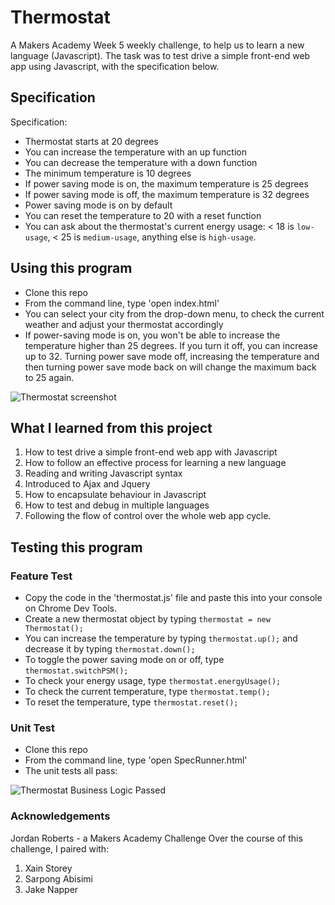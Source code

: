 # Thermostat

A Makers Academy Week 5 weekly challenge, to help us to learn a new language (Javascript). The task was to test drive a simple front-end web app using Javascript, with the specification below.

## Specification
Specification:

* Thermostat starts at 20 degrees
* You can increase the temperature with an up function
* You can decrease the temperature with a down function
* The minimum temperature is 10 degrees
* If power saving mode is on, the maximum temperature is 25 degrees
* If power saving mode is off, the maximum temperature is 32 degrees
* Power saving mode is on by default
* You can reset the temperature to 20 with a reset function
* You can ask about the thermostat's current energy usage: < 18 is `low-usage`, < 25 is `medium-usage`, anything else is `high-usage`.

## Using this program

* Clone this repo
* From the command line, type 'open index.html'
* You can select your city from the drop-down menu, to check the current weather and adjust your thermostat accordingly
* If power-saving mode is on, you won't be able to increase the temperature higher than 25 degrees. If you turn it off, you can increase up to 32. Turning power save mode off, increasing the temperature and then turning power save mode back on will change the maximum back to 25 again.

![Thermostat screenshot](https://user-images.githubusercontent.com/46907218/57176622-eaab1e00-6e51-11e9-838f-15fdfeeb9439.png)

## What I learned from this project

1. How to test drive a simple front-end web app with Javascript
2. How to follow an effective process for learning a new language
3. Reading and writing Javascript syntax
4. Introduced to Ajax and Jquery
5. How to encapsulate behaviour in Javascript
6. How to test and debug in multiple languages
7. Following the flow of control over the whole web app cycle. 

## Testing this program

### Feature Test
* Copy the code in the 'thermostat.js' file and paste this into your console on Chrome Dev Tools.
* Create a new thermostat object by typing `thermostat = new Thermostat();`
* You can increase the temperature by typing `thermostat.up();` and decrease it by typing `thermostat.down();`
* To toggle the power saving mode on or off, type `thermostat.switchPSM();`
* To check your energy usage, type `thermostat.energyUsage();`
* To check the current temperature, type `thermostat.temp();`
* To reset the temperature, type `thermostat.reset();`

### Unit Test
* Clone this repo
* From the command line, type 'open SpecRunner.html'
* The unit tests all pass:

![Thermostat Business Logic Passed](https://user-images.githubusercontent.com/46907218/57176648-44abe380-6e52-11e9-83ce-f776f470ba3a.png)

### Acknowledgements
Jordan Roberts - a Makers Academy Challenge
Over the course of this challenge, I paired with:
1. Xain Storey
2. Sarpong Abisimi
3. Jake Napper

